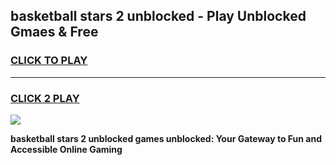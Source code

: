 
## basketball stars 2 unblocked - Play Unblocked Gmaes & Free
<h3>
<a href="https://news.freeplayer.one?title=basketball_stars_2_unblocked&ref=23F">CLICK TO PLAY</a></h3>
<hr>

<h3>
<a href="https://news.freeplayer.one?title=basketball_stars_2_unblocked&ref=23F">CLICK 2 PLAY</a>
  
</h3>

<a href="https://news.freeplayer.one?title=basketball_stars_2_unblocked&ref=23F/"><img src="https://clearcache.store/games.png"></a>


**basketball stars 2 unblocked games unblocked: Your Gateway to Fun and Accessible Online Gaming**
